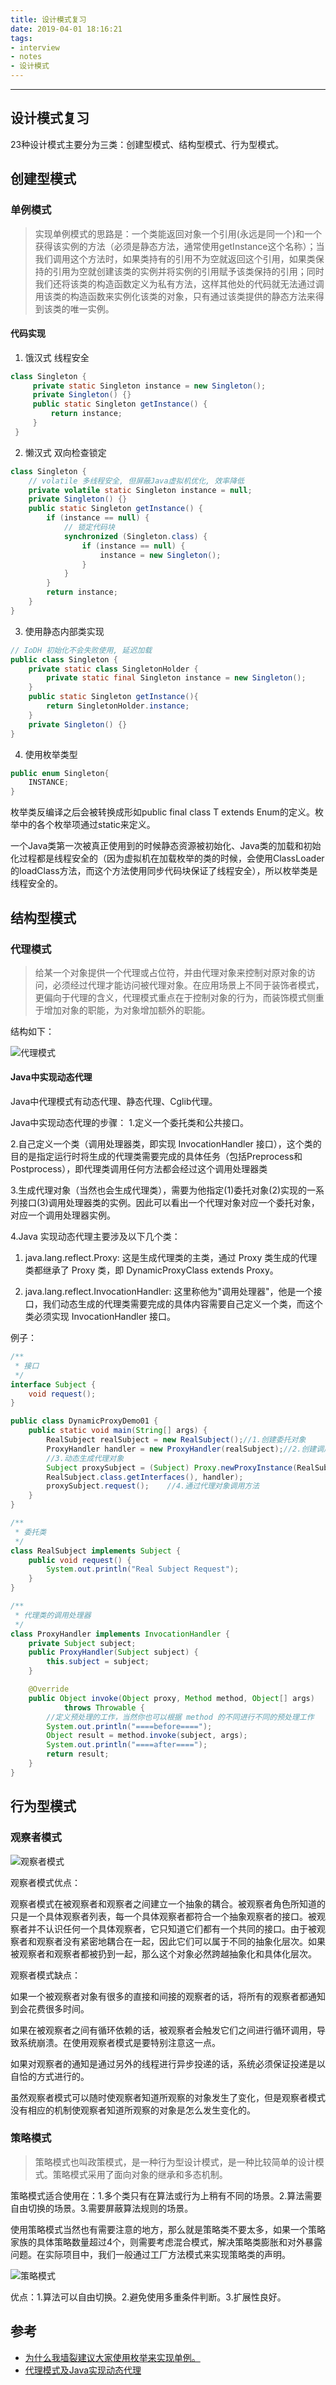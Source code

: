 ```yaml
---
title: 设计模式复习
date: 2019-04-01 18:16:21
tags: 
- interview
- notes
- 设计模式
---
```

----------
## 设计模式复习

23种设计模式主要分为三类：创建型模式、结构型模式、行为型模式。
## 创建型模式
### 单例模式
>实现单例模式的思路是：一个类能返回对象一个引用(永远是同一个)和一个获得该实例的方法（必须是静态方法，通常使用getInstance这个名称）；当我们调用这个方法时，如果类持有的引用不为空就返回这个引用，如果类保持的引用为空就创建该类的实例并将实例的引用赋予该类保持的引用；同时我们还将该类的构造函数定义为私有方法，这样其他处的代码就无法通过调用该类的构造函数来实例化该类的对象，只有通过该类提供的静态方法来得到该类的唯一实例。

#### 代码实现
1. 饿汉式 线程安全
```java
class Singleton {  
     private static Singleton instance = new Singleton();  
     private Singleton() {}
     public static Singleton getInstance() {  
         return instance;  
     }  
 }  
```

2. 懒汉式 双向检查锁定
```java
class Singleton {
    // volatile 多线程安全, 但屏蔽Java虚拟机优化, 效率降低
    private volatile static Singleton instance = null;
    private Singleton() {}
    public static Singleton getInstance() {
        if (instance == null) {
            // 锁定代码块
            synchronized (Singleton.class) {
                if (instance == null) {
                    instance = new Singleton();
                }
            }
        }
        return instance;
    }
}
```

3. 使用静态内部类实现
```java
// IoDH 初始化不会失败使用, 延迟加载
public class Singleton { 
    private static class SingletonHolder {  
        private static final Singleton instance = new Singleton();  
    }  
    public static Singleton getInstance(){  
        return SingletonHolder.instance;  
    }  
    private Singleton() {}
} 
```

4. 使用枚举类型
```java
public enum Singleton{
    INSTANCE;
}
```
<!-- more -->
枚举类反编译之后会被转换成形如public final class T extends Enum的定义。枚举中的各个枚举项通过static来定义。

一个Java类第一次被真正使用到的时候静态资源被初始化、Java类的加载和初始化过程都是线程安全的（因为虚拟机在加载枚举的类的时候，会使用ClassLoader的loadClass方法，而这个方法使用同步代码块保证了线程安全），所以枚举类是线程安全的。

## 结构型模式
### 代理模式
> 给某一个对象提供一个代理或占位符，并由代理对象来控制对原对象的访问，必须经过代理才能访问被代理对象。在应用场景上不同于装饰者模式，更偏向于代理的含义，代理模式重点在于控制对象的行为，而装饰模式侧重于增加对象的职能，为对象增加额外的职能。

结构如下：

![代理模式](https://i.loli.net/2019/07/16/5d2d6cc468f4062204.png)

#### Java中实现动态代理
Java中代理模式有动态代理、静态代理、Cglib代理。

Java中实现动态代理的步骤：
1.定义一个委托类和公共接口。

2.自己定义一个类（调用处理器类，即实现 InvocationHandler 接口），这个类的目的是指定运行时将生成的代理类需要完成的具体任务（包括Preprocess和Postprocess），即代理类调用任何方法都会经过这个调用处理器类

3.生成代理对象（当然也会生成代理类），需要为他指定(1)委托对象(2)实现的一系列接口(3)调用处理器类的实例。因此可以看出一个代理对象对应一个委托对象，对应一个调用处理器实例。

4.Java 实现动态代理主要涉及以下几个类：

1. java.lang.reflect.Proxy: 这是生成代理类的主类，通过 Proxy 类生成的代理类都继承了 Proxy 类，即 DynamicProxyClass extends Proxy。

2. java.lang.reflect.InvocationHandler: 这里称他为"调用处理器"，他是一个接口，我们动态生成的代理类需要完成的具体内容需要自己定义一个类，而这个类必须实现 InvocationHandler 接口。

例子：
```java
/**
 * 接口
 */
interface Subject {
    void request();
}

public class DynamicProxyDemo01 {
    public static void main(String[] args) {
        RealSubject realSubject = new RealSubject();//1.创建委托对象
        ProxyHandler handler = new ProxyHandler(realSubject);//2.创建调用处理器对象
        //3.动态生成代理对象
        Subject proxySubject = (Subject) Proxy.newProxyInstance(RealSubject.class.getClassLoader(), 
        RealSubject.class.getInterfaces(), handler);    
        proxySubject.request();    //4.通过代理对象调用方法
    }
}

/**
 * 委托类
 */
class RealSubject implements Subject {
    public void request() {
        System.out.println("Real Subject Request");
    }
}

/**
 * 代理类的调用处理器
 */
class ProxyHandler implements InvocationHandler {
    private Subject subject;
    public ProxyHandler(Subject subject) {
        this.subject = subject;
    }

    @Override
    public Object invoke(Object proxy, Method method, Object[] args)
            throws Throwable {
        //定义预处理的工作，当然你也可以根据 method 的不同进行不同的预处理工作
        System.out.println("====before====");
        Object result = method.invoke(subject, args);
        System.out.println("====after====");
        return result;
    }
}
```
## 行为型模式
### 观察者模式

![观察者模式](https://i.loli.net/2019/07/16/5d2d6cdfcf79f34132.png)

观察者模式优点：

观察者模式在被观察者和观察者之间建立一个抽象的耦合。被观察者角色所知道的只是一个具体观察者列表，每一个具体观察者都符合一个抽象观察者的接口。被观察者并不认识任何一个具体观察者，它只知道它们都有一个共同的接口。由于被观察者和观察者没有紧密地耦合在一起，因此它们可以属于不同的抽象化层次。如果被观察者和观察者都被扔到一起，那么这个对象必然跨越抽象化和具体化层次。

观察者模式缺点：

如果一个被观察者对象有很多的直接和间接的观察者的话，将所有的观察者都通知到会花费很多时间。

如果在被观察者之间有循环依赖的话，被观察者会触发它们之间进行循环调用，导致系统崩溃。在使用观察者模式是要特别注意这一点。

如果对观察者的通知是通过另外的线程进行异步投递的话，系统必须保证投递是以自恰的方式进行的。

虽然观察者模式可以随时使观察者知道所观察的对象发生了变化，但是观察者模式没有相应的机制使观察者知道所观察的对象是怎么发生变化的。
### 策略模式
> 策略模式也叫政策模式，是一种行为型设计模式，是一种比较简单的设计模式。策略模式采用了面向对象的继承和多态机制。

策略模式适合使用在：1.多个类只有在算法或行为上稍有不同的场景。2.算法需要自由切换的场景。3.需要屏蔽算法规则的场景。

使用策略模式当然也有需要注意的地方，那么就是策略类不要太多，如果一个策略家族的具体策略数量超过4个，则需要考虑混合模式，解决策略类膨胀和对外暴露问题。在实际项目中，我们一般通过工厂方法模式来实现策略类的声明。

![策略模式](https://i.loli.net/2019/07/16/5d2d6ceedac8664650.png)


优点：1.算法可以自由切换。2.避免使用多重条件判断。3.扩展性良好。

## 参考
* [为什么我墙裂建议大家使用枚举来实现单例。](https://www.hollischuang.com/archives/2498)
* [代理模式及Java实现动态代理](https://xiazdong.github.io/2014/11/27/代理模式及Java实现动态代理/)



